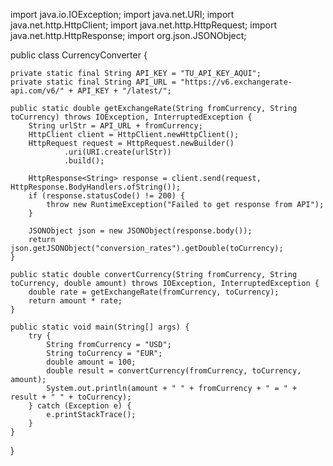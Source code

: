 import java.io.IOException;
import java.net.URI;
import java.net.http.HttpClient;
import java.net.http.HttpRequest;
import java.net.http.HttpResponse;
import org.json.JSONObject;

public class CurrencyConverter {

    private static final String API_KEY = "TU_API_KEY_AQUI";
    private static final String API_URL = "https://v6.exchangerate-api.com/v6/" + API_KEY + "/latest/";

    public static double getExchangeRate(String fromCurrency, String toCurrency) throws IOException, InterruptedException {
        String urlStr = API_URL + fromCurrency;
        HttpClient client = HttpClient.newHttpClient();
        HttpRequest request = HttpRequest.newBuilder()
                .uri(URI.create(urlStr))
                .build();

        HttpResponse<String> response = client.send(request, HttpResponse.BodyHandlers.ofString());
        if (response.statusCode() != 200) {
            throw new RuntimeException("Failed to get response from API");
        }

        JSONObject json = new JSONObject(response.body());
        return json.getJSONObject("conversion_rates").getDouble(toCurrency);
    }

    public static double convertCurrency(String fromCurrency, String toCurrency, double amount) throws IOException, InterruptedException {
        double rate = getExchangeRate(fromCurrency, toCurrency);
        return amount * rate;
    }

    public static void main(String[] args) {
        try {
            String fromCurrency = "USD";
            String toCurrency = "EUR";
            double amount = 100;
            double result = convertCurrency(fromCurrency, toCurrency, amount);
            System.out.println(amount + " " + fromCurrency + " = " + result + " " + toCurrency);
        } catch (Exception e) {
            e.printStackTrace();
        }
    }
}
